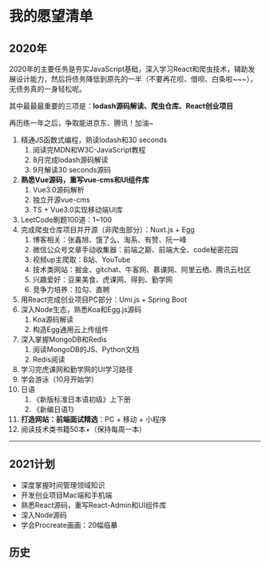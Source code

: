 # 我的愿望清单

## 2020年

2020年的主要任务是夯实JavaScript基础，深入学习React和爬虫技术，辅助发展设计能力，然后将债务降低到原先的一半（不要再花呗、借呗、白条啦~~~），无债务真的一身轻松呢。

其中最最最重要的三项是：**lodash源码解读、爬虫仓库、React创业项目**

再历练一年之后，争取能进京东、腾讯！加油~



1. 精通JS函数式编程，熟读lodash和30 seconds
   1. 阅读完MDN和W3C-JavaScript教程
   2. 8月完成lodash源码解读
   3. 9月解读30 seconds源码
2. **熟悉Vue源码，重写vue-cms和UI组件库**
   1. Vue3.0源码解析
   2. 独立开源vue-cms
   3. TS + Vue3.0实现移动端UI库
3. LeetCode刷题100道：1~100
4. 完成爬虫仓库项目并开源（非爬虫部分）：Nuxt.js + Egg
   1. 博客相关：张鑫旭、饿了么、淘系、有赞、阮一峰
   2. 微信公众号文章手动收集器：前端之巅、前端大全、code秘密花园
   3. 视频up主爬取：B站、YouTube
   4. 技术类网站：掘金、gitchat、牛客网、慕课网、阿里云栖、腾讯云社区
   5. 兴趣爱好：豆果美食、虎课网、得到、勤学网
   6. 竞争力培养：拉勾、直聘
5. 用React完成创业项目PC部分：Umi.js + Spring Boot
6. 深入Node生态，熟悉Koa和Egg.js源码
   1. Koa源码解读
   2. 构造Egg通用云上传组件
7. 深入掌握MongoDB和Redis
   1. 阅读MongoDB的JS、Python文档
   2. Redis阅读
8. 学习完虎课网和勤学网的UI学习路径
9. 学会游泳（10月开始学）
10. 日语
    1. 《新版标准日本语初级》上下册
    2. 《新编日语1》
11. **打造网站：前端面试精选**：PC + 移动 + 小程序
12. 阅读技术类书籍50本+（保持每周一本）



----

## 2021计划

* 深度掌握时间管理领域知识
* 开发创业项目Mac端和手机端
* 熟悉React源码，重写React-Admin和UI组件库
* 深入Node源码
* 学会Procreate画画：20幅临摹

## 历史